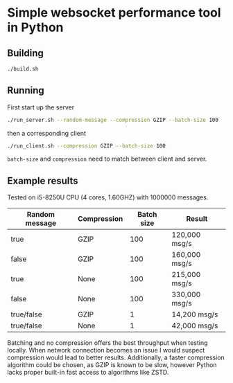 # Simple websocket performance tool in Python

## Building
```bash
./build.sh
```

## Running
First start up the server
```bash
./run_server.sh --random-message --compression GZIP --batch-size 100
```
then a corresponding client
```bash
./run_client.sh --compression GZIP --batch-size 100
```

`batch-size` and `compression` need to match between client and server.


## Example results
Tested on i5-8250U CPU (4 cores, 1.60GHZ) with 1000000 messages.

| Random message | Compression | Batch size | Result |
| --- | --- | --- | --- |
| true | GZIP | 100 | 120,000 msg/s |
| false | GZIP | 100 | 160,000 msg/s |
| true | None | 100 | 215,000 msg/s |
| false | None | 100 | 330,000 msg/s |
| true/false | GZIP | 1 | 14,200 msg/s |
| true/false | None | 1 | 42,000 msg/s |

Batching and no compression offers the best throughput when testing locally.
When network connection becomes an issue I would suspect compression would lead to better results.
Additionally, a faster compression algorithm could be chosen, as GZIP is known to be slow, however Python lacks proper built-in fast access to algorithms like ZSTD.
